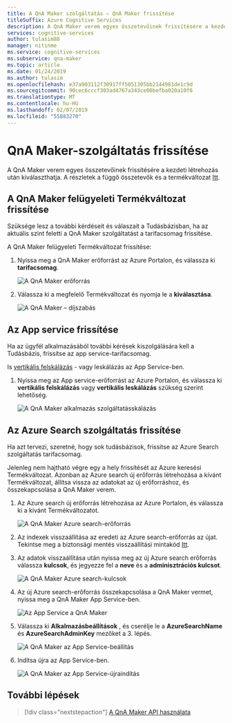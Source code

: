```yaml
---
title: A QnA Maker szolgáltatás – QnA Maker frissítése
titleSuffix: Azure Cognitive Services
description: A QnA Maker verem egyes összetevőinek frissítésére a kezdeti létrehozás után kiválaszthatja.
services: cognitive-services
author: tulasim88
manager: nitinme
ms.service: cognitive-services
ms.subservice: qna-maker
ms.topic: article
ms.date: 01/24/2019
ms.author: tulasim
ms.openlocfilehash: e37a903112f30917ff5051305bb2144981de1c9d
ms.sourcegitcommit: 90cec6cccf303ad4767a343ce00befba020a10f6
ms.translationtype: MT
ms.contentlocale: hu-HU
ms.lasthandoff: 02/07/2019
ms.locfileid: "55883270"
---
```

# <a name="upgrade-your-qna-maker-service"></a>QnA Maker-szolgáltatás frissítése
A QnA Maker verem egyes összetevőinek frissítésére a kezdeti létrehozás után kiválaszthatja. A részletek a függő összetevők és a termékváltozat [Itt](https://aka.ms/qnamaker-docs-capacity).

## <a name="upgrade-qna-maker-management-sku"></a>A QnA Maker felügyeleti Termékváltozat frissítése

Szüksége lesz a további kérdéseit és válaszait a Tudásbázisban, ha az aktuális szint feletti a QnA Maker szolgáltatást a tarifacsomag frissítése. 

A QnA Maker felügyeleti Termékváltozat frissítése:

1. Nyissa meg a QnA Maker erőforrást az Azure Portalon, és válassza ki **tarifacsomag**.

    ![A QnA Maker erőforrás](../media/qnamaker-how-to-upgrade-qnamaker/qnamaker-resource.png)

2. Válassza ki a megfelelő Termékváltozat és nyomja le a **kiválasztása**.

    ![A QnA Maker – díjszabás](../media/qnamaker-how-to-upgrade-qnamaker/qnamaker-pricing-page.png)

## <a name="upgrade-app-service"></a>Az App service frissítése

 Ha az ügyfél alkalmazásából további kérések kiszolgálására kell a Tudásbázis, frissítse az app service-tarifacsomag.

Is [vertikális felskálázás](https://docs.microsoft.com/azure/app-service/web-sites-scale) - vagy leskálázás az App Service-ben.

1. Nyissa meg az App service-erőforrást az Azure Portalon, és válassza ki **vertikális felskálázás** vagy **vertikális leskálázás** szükség szerint lehetőség.

    ![A QnA Maker alkalmazás szolgáltatásskálázás](../media/qnamaker-how-to-upgrade-qnamaker/qnamaker-appservice-scale.png)

## <a name="upgrade-azure-search-service"></a>Az Azure Search szolgáltatás frissítése

Ha azt tervezi, szeretné, hogy sok tudásbázisok, frissítse az Azure Search szolgáltatás tarifacsomag. 

Jelenleg nem hajtható végre egy a hely frissítését az Azure keresési Termékváltozat. Azonban az Azure search új erőforrás létrehozása a kívánt Termékváltozat, állítsa vissza az adatokat az új erőforráshoz, és összekapcsolása a QnA Maker verem.

1. Az Azure search új erőforrás létrehozása az Azure Portalon, és válassza ki a kívánt Termékváltozatot.

    ![A QnA Maker Azure search-erőforrás](../media/qnamaker-how-to-upgrade-qnamaker/qnamaker-azuresearch-new.png)

2. Az indexek visszaállítása az eredeti az Azure search-erőforrás az újat. Tekintse meg a biztonsági mentés visszaállítási mintakód [Itt](https://github.com/pchoudhari/QnAMakerBackupRestore).

3. Az adatok visszaállítása után nyissa meg az új Azure search erőforrás válassza **kulcsok**, és jegyezze fel a **neve** és a **adminisztrációs kulcsot**.

    ![A QnA Maker Azure search-kulcsok](../media/qnamaker-how-to-upgrade-qnamaker/qnamaker-azuresearch-keys.png)

4. Az új Azure search-erőforrás összekapcsolása a QnA Maker vermet, nyissa meg a QnA Maker App Service-ben.

    ![Az App Service a QnA Maker](../media/qnamaker-how-to-upgrade-qnamaker/qnamaker-resource-list-appservice.png)

5. Válassza ki **Alkalmazásbeállítások** , és cserélje le a **AzureSearchName** és **AzureSearchAdminKey** mezőket a 3. lépés.

    ![A QnA Maker az App Service-beállítás](../media/qnamaker-how-to-upgrade-qnamaker/qnamaker-appservice-settings.png)

6. Indítsa újra az App Service-ben.

    ![A QnA Maker az App Service-újraindítás](../media/qnamaker-how-to-upgrade-qnamaker/qnamaker-appservice-restart.png)

## <a name="next-steps"></a>További lépések

> [!div class="nextstepaction"]
> [A QnA Maker API használata](../Quickstarts/csharp.md)
